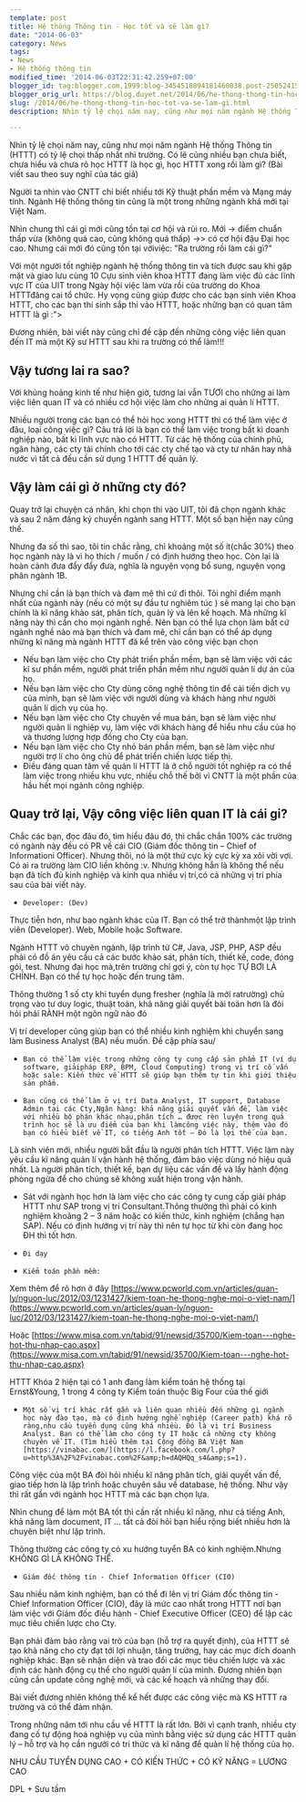 ```yaml
---
template: post
title: Hệ thống Thông tin - Học tốt và sẽ làm gì?
date: "2014-06-03"
category: News
tags:
- News
- Hệ thống thông tin
modified_time: '2014-06-03T22:31:42.259+07:00'
blogger_id: tag:blogger.com,1999:blog-3454518094181460838.post-2505241526507020766
blogger_orig_url: https://blog.duyet.net/2014/06/he-thong-thong-tin-hoc-tot-va-se-lam-gi.html
slug: /2014/06/he-thong-thong-tin-hoc-tot-va-se-lam-gi.html
description: Nhìn tỷ lệ chọi năm nay, cũng như mọi năm ngành Hệ thống Thông tin (HTTT) có tỷ lệ chọi thấp nhất nhì trường. Có lẽ cũng nhiều bạn chưa biết, chưa hiểu và chưa rõ học HTTT là học gì, học HTTT xong rồi làm gì? (Bài viết sau theo suy nghĩ của tác giả)

---
```


Nhìn tỷ lệ chọi năm nay, cũng như mọi năm ngành Hệ thống Thông tin (HTTT) có tỷ lệ chọi thấp nhất nhì trường. Có lẽ cũng nhiều bạn chưa biết, chưa hiểu và chưa rõ học HTTT là học gì, học HTTT xong rồi làm gì? (Bài viết sau theo suy nghĩ của tác giả)

Người ta nhìn vào CNTT chỉ biết nhiều tới Kỹ thuật phần mềm và Mạng máy tính. Ngành Hệ thống thông tin cũng là một trong những ngành khá mới tại Việt Nam.

Nhìn chung thì cái gì mới cũng tồn tại cơ hội và rủi ro.
Mới -> điểm chuẩn thấp vừa (không quá cao, cũng không quá thấp) ->> có cơ hội đậu Đại học cao. Nhưng cái mới đó cũng tồn tại vớiviệc: "Ra trường rồi làm cái gì?"

Với một người tốt nghiệp ngành hệ thống thông tin và tích được sau khi gặp mặt và giao lưu cùng 10 Cựu sinh viên khoa HTTT đang làm việc đủ các lĩnh vực IT của UIT trong Ngày hội việc làm vừa rồi của trường do Khoa HTTTđăng cai tổ chức. Hy vọng cũng giúp được cho các bạn sinh viên Khoa HTTT, cho các bạn thí sinh sắp thi vào HTTT, hoặc những bạn có quan tâm HTTT là gì :">

Đương nhiên, bài viết này cũng chỉ đề cập đến những công việc liên quan đến IT mà một Kỹ sư HTTT sau khi ra trường có thể làm!!!

## Vậy tương lai ra sao? ##
Với khủng hoảng kinh tế như hiện giờ, tương lai vẫn TƯƠI cho những ai làm việc liên quan IT và có nhiều cơ hội việc làm cho những ai quản lí HTTT.

Nhiều người trong các bạn có thể hỏi học xong HTTT thì có thể làm việc ở đâu, loại công việc gì? Câu trả lời là bạn có thể làm việc trong bất kì doanh nghiệp nào, bất kì lĩnh vực nào có HTTT. Từ các hệ thống của chính phủ, ngân hàng, các cty tài chính cho tới các cty chế tạo và cty tư nhân hay nhà nước vì tất cả đều cần sử dụng 1 HTTT để quản lý.

## Vậy làm cái gì ở những cty đó? ##
Quay trở lại chuyện cá nhân, khi chọn thi vào UIT, tôi đã chọn ngành khác và sau 2 năm đăng ký chuyển ngành sang HTTT. Một số bạn hiện nay cũng thế.

Nhưng đa số thì sao, tôi tin chắc rằng, chỉ khoảng một số ít(chắc 30%) theo học ngành này là vì họ thích / muốn / có định hướng theo học. Còn lại là hoàn cảnh đưa đẩy đẩy đưa, nghĩa là nguyện vọng bổ sung, nguyện vọng phân ngành 1B.

Nhưng chỉ cần là bạn thích và đam mê thì cứ đi thôi. Tôi nghĩ điểm mạnh nhất của ngành này (nếu có một sự đầu tư nghiêm túc ) sẽ mang lại cho bạn chính là kĩ năng khảo sát, phân tích, quản lý và lên kế hoạch. Mà những kĩ năng này thì cần cho mọi ngành nghề. Nên bạn có thể lựa chọn làm bất cứ ngành nghề nào mà bạn thích và đam mê, chỉ cần bạn có thể áp dụng những kĩ năng mà ngành HTTT đã kể trên vào công việc bạn chọn

- Nếu bạn làm việc cho Cty phát triển phần mềm, bạn sẽ làm việc với các kĩ sư phần mềm, người phát triển phần mềm như người quản lí dự án của họ.
- Nếu bạn làm việc cho Cty dùng công nghệ thông tin để cải tiến dịch vụ của mình, bạn sẽ làm việc với người dùng và khách hàng như người quản lí dịch vụ của họ.
- Nếu bạn làm việc cho Cty chuyên về mua bán, bạn sẽ làm việc như người quản lí nghiệp vụ, làm việc với khách hàng để hiểu nhu cầu của họ và thương lượng hợp đồng cho Cty của bạn.
- Nếu bạn làm việc cho Cty nhỏ bán phần mềm, bạn sẽ làm việc như người trợ lí cho ông chủ để phát triển chiến lược tiếp thị.
- Điều đáng quan tâm về quản lí HTTT là ở chỗ người tốt nghiệp ra có thể làm việc trong nhiều khu vực, nhiều chỗ thế bởi vì CNTT là một phần của hầu hết mọi ngành công nghiệp.

## Quay trở lại, Vậy công việc liên quan IT là cái gi? ##
Chắc các bạn, đọc đâu đó, tìm hiểu đâu đó, thì chắc chắn 100% các trường có ngành này đều có PR về cái CIO (Giám đốc thông tin – Chief of Informationi Officer). Nhưng thôi, nó là một thứ cực kỳ cực kỳ xa xôi vời vợi. Có ai ra trường làm CIO liền không :v. Nhưng không hẵn là không thể nếu bạn đã tích đủ kinh nghiệp và kinh qua nhiều vị trí,có cả những vị trí phía sau của bài viết này.

-     Developer: (Dev)
Thực tiễn hơn, như bao ngành khác của IT. Bạn có thể trở thànhmột lập trình viên (Developer). Web, Mobile hoặc Software. 

Ngành HTTT vô chuyên ngành, lập trình từ C#, Java, JSP, PHP, ASP đều phải có đồ án yêu cầu cả các bước khảo sát, phân tích, thiết kế, code, đóng gói, test. Nhưng đại học mà,trên trường chỉ gợi ý, còn tự học TỰ BƠI LÀ CHÍNH. Bạn có thể tự học hoặc đến trung tâm.

Thông thường 1 số cty khi tuyển dụng fresher (nghĩa là mới ratrường) chủ trọng vào tư duy logic, thuật toán, khả năng giải quyết bài toán hơn là đòi hỏi phải RÀNH một ngôn ngữ nào đó

Vị trí developer cũng giúp bạn có thể nhiều kinh nghiệm khi chuyển sang làm Business Analyst (BA) nếu muốn. Đề cập phía sau/

-     Bạn có thể làm việc trong những công ty cung cấp sản phẩm IT (ví dụ software, giảipháp ERP, BPM, Cloud Computing) trong vị trí cố vấn hoặc sale: Kiến thức về HTTT sẽ giúp bạn thêm tự tin khi giới thiệu sản phẩm.

-     Bạn cũng có thể làm ở vị trí Data Analyst, IT support, Database Admin tại các Cty,Ngân hàng: khả năng giải quyết vấn đề, làm việc với nhiều bộ phận khác nhau,phân tích … được rèn luyện trong quá trình học sẽ là ưu điểm của bạn khi làmcông việc này, thêm vào đó bạn có hiểu biết về IT, có tiếng Anh tốt – Đó là lợi thế của bạn.

Là sinh viên mới, nhiều người bắt đầu là người phân tích HTTT. Việc làm này yêu cầu kĩ năng quản lí vận hành hệ thống, đảm bảo việc dùng nó hiệu quả nhất. Là người phân tích, thiết kế, bạn dự liệu các vấn đề và lấy hành động phòng ngừa để cho chúng sẽ không xuất hiện trong vận hành.

- Sát với ngành học hơn là làm việc cho các công ty cung cấp giải pháp HTTT như SAP trong vị trí Consultant.Thông thường thì phải có kinh nghiệm khoảng 2 – 3 năm hoặc có kiến thức, kinh nghiệm (chẳng hạn SAP). Nếu có định hướng vị trí này thì nên tự học từ khi còn đang học ĐH thì tốt hơn.

-     Đi dạy 

-     Kiểm toán phần mềm:

Xem thêm để rõ hơn ở đây [https://www.pcworld.com.vn/articles/quan-ly/nguon-luc/2012/03/1231427/kiem-toan-he-thong-nghe-moi-o-viet-nam/](https://www.pcworld.com.vn/articles/quan-ly/nguon-luc/2012/03/1231427/kiem-toan-he-thong-nghe-moi-o-viet-nam/)

Hoặc [https://www.misa.com.vn/tabid/91/newsid/35700/Kiem-toan---nghe-hot-thu-nhap-cao.aspx](https://www.misa.com.vn/tabid/91/newsid/35700/Kiem-toan---nghe-hot-thu-nhap-cao.aspx)

HTTT Khóa 2 hiện tại có 1 anh đang làm kiểm toán hệ thống tại Ernst&Young, 1 trong 4 công ty Kiểm toán thuộc Big Four của thế giới

-     Một số vị trí khác rất gần và liên quan nhiều đến những gì ngành học này đào tạo, mà có định hướng nghề nghiệp (Career path) khá rõ ràng,nhu cầu tuyển dụng cũng khá nhiều. Đó là vị trí Business Analyst. Bạn có thể làm cho công ty IT hoặc cả những cty không chuyên về IT. (Tìm hiểu thêm tại Cộng đồng BA Việt Nam [https://vinabac.com/](https://l.facebook.com/l.php?u=http%3A%2F%2Fvinabac.com%2F&amp;h=dAQHQq_s4&amp;s=1).

Công việc của một BA đòi hỏi nhiều kĩ năng phân tích, giải quyết vấn đề, giao tiếp hơn là lập trình hoặc chuyên sâu về database, hệ thống. Như vậy thì rất gần với ngành học HTTT mà các bạn chọn lựa.

Nhìn chung để làm một BA tốt thì cần rất nhiều kĩ năng, như cả tiếng Anh, khả năng làm document, IT … tất cả đòi hỏi bạn hiểu rộng biết nhiều hơn là chuyên biệt như lập trình.

Thông thường các công ty có xu hướng tuyển BA có kinh nghiệm.Nhưng KHÔNG GÌ LÀ KHÔNG THỂ.

-     Giám đốc thông tin - Chief Information Officer (CIO)

Sau nhiều năm kinh nghiệm, bạn có thể đi lên vị trí Giám đốc thông tin - Chief Information Officer (CIO), đây là mức cao nhất trong HTTT nơi bạn làm việc với Giám đốc điều hành - Chief Executive Officer (CEO) để lập các mục tiêu chiến lược cho Cty. 

Bạn phải đảm bảo rằng vai trò của bạn (hỗ trợ ra quyết định), của HTTT sẽ tạo khả năng cho cty đạt tới lợi nhuận, tăng trưởng, hay các mục đích doanh nghiệp khác. Bạn sẽ nhận diện và trao đổi các mục tiêu chiến lược và xác định các hành động cụ thể cho người quản lí của mình. Đương nhiên bạn cũng cần update công nghệ mới, và các kế hoạch và những thay đổi.

Bài viết đương nhiên không thể kể hết được các công việc mà KS HTTT ra trường và có thể đảm nhận. 

Trong những năm tới nhu cầu về HTTT là rất lớn. Bởi vì cạnh tranh, nhiều cty đang cố tự động hoá nghiệp vụ của mình bằng việc sử dụng các HTTT quản lý – hỗ trợ và họ cần người có tri thức và kĩ năng để quản lí hệ thống của họ.

NHU CẦU TUYỂN DỤNG CAO + CÓ KIẾN THỨC + CÓ KỸ NĂNG = LƯƠNG CAO

DPL + Sưu tầm
